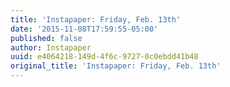 ```yaml
---
title: 'Instapaper: Friday, Feb. 13th'
date: '2015-11-08T17:59:55-05:00'
published: false
author: Instapaper
uuid: e4064218-149d-4f6c-9727-0c0ebdd41b48
original_title: 'Instapaper: Friday, Feb. 13th'
---
```


